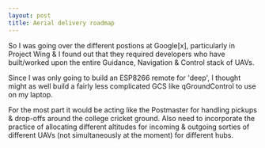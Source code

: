 ```yaml
---
layout: post
title: Aerial delivery roadmap
---
```

So I was going over the different postions at Google[x], particularly in Project Wing & I found out that they required developers
who have built/worked upon the entire Guidance, Navigation & Control stack of UAVs. 
<!--more-->
Since I was only going to build an ESP8266 remote for 'deep', I thought might as well build a fairly less complicated GCS like qGroundControl to use on my laptop.

For the most part it would be acting like the Postmaster for handling pickups & drop-offs around the college cricket ground.
Also need to incorporate the practice of allocating different altitudes for incoming & outgoing sorties of different UAVs
(not simultaneously at the moment) for different hubs.
